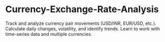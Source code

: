 # Currency-Exchange-Rate-Analysis
Track and analyze currency pair movements (USD/INR, EUR/USD, etc.). Calculate daily changes, volatility, and identify trends. Learn to work with time-series data and multiple currencies.
